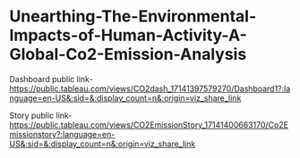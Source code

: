 # Unearthing-The-Environmental-Impacts-of-Human-Activity-A-Global-Co2-Emission-Analysis



Dashboard public link-https://public.tableau.com/views/CO2dash_17141397579270/Dashboard1?:language=en-US&:sid=&:display_count=n&:origin=viz_share_link


Story public link- https://public.tableau.com/views/CO2EmissionStory_17141400663170/Co2Emissionstory?:language=en-US&:sid=&:display_count=n&:origin=viz_share_link


